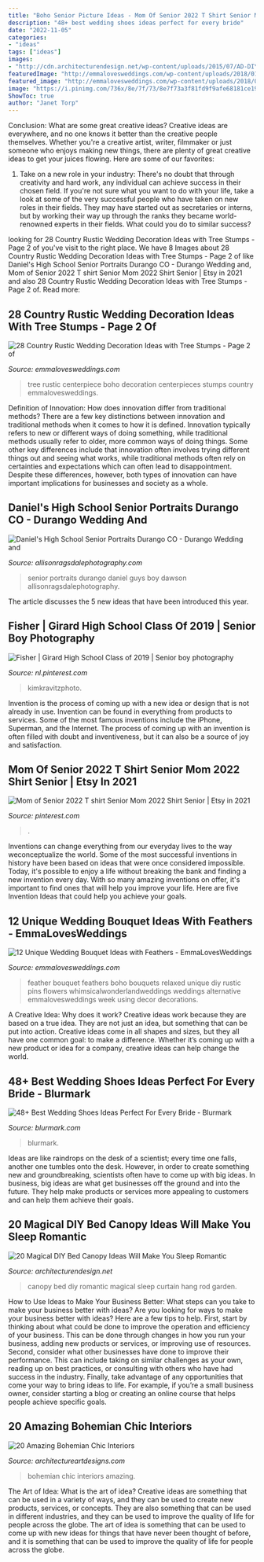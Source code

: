 ```yaml
---
title: "Boho Senior Picture Ideas - Mom Of Senior 2022 T Shirt Senior Mom 2022 Shirt Senior"
description: "48+ best wedding shoes ideas perfect for every bride"
date: "2022-11-05"
categories:
- "ideas"
tags: ["ideas"]
images:
- "http://cdn.architecturendesign.net/wp-content/uploads/2015/07/AD-DIY-Bed-Canopy-7.jpg"
featuredImage: "http://emmalovesweddings.com/wp-content/uploads/2018/01/Relaxed-Feather-Wedding-Bouquet.jpg"
featured_image: "http://emmalovesweddings.com/wp-content/uploads/2018/03/boho-tree-stump-wedding-centerpiece-ideas.jpg"
image: "https://i.pinimg.com/736x/8e/7f/73/8e7f73a3f81fd9f9afe68181ce193190.jpg"
ShowToc: true
author: "Janet Torp"
---
```



Conclusion: What are some great creative ideas?
Creative ideas are everywhere, and no one knows it better than the creative people themselves. Whether you're a creative artist, writer, filmmaker or just someone who enjoys making new things, there are plenty of great creative ideas to get your juices flowing. Here are some of our favorites: 
1. Take on a new role in your industry: There's no doubt that through creativity and hard work, any individual can achieve success in their chosen field. If you're not sure what you want to do with your life, take a look at some of the very successful people who have taken on new roles in their fields. They may have started out as secretaries or interns, but by working their way up through the ranks they became world-renowned experts in their fields. What could you do to similar success? 


	

		
looking for 28 Country Rustic Wedding Decoration Ideas with Tree Stumps - Page 2 of you've visit to the right place. We have 8 Images about 28 Country Rustic Wedding Decoration Ideas with Tree Stumps - Page 2 of like Daniel&#039;s High School Senior Portraits Durango CO - Durango Wedding and, Mom of Senior 2022 T shirt Senior Mom 2022 Shirt Senior | Etsy in 2021 and also 28 Country Rustic Wedding Decoration Ideas with Tree Stumps - Page 2 of. Read more:
		
    
## 28 Country Rustic Wedding Decoration Ideas With Tree Stumps - Page 2 Of

<img loading=lazy src="http://emmalovesweddings.com/wp-content/uploads/2018/03/boho-tree-stump-wedding-centerpiece-ideas.jpg" onerror="this.onerror=null;this.src='https://tse1.mm.bing.net/th?id=OIP.GvBOP-s7POFuJuRZC6UHfgHaLG&amp;pid=15.1';" alt="28 Country Rustic Wedding Decoration Ideas with Tree Stumps - Page 2 of">

_Source: emmalovesweddings.com_

>tree rustic centerpiece boho decoration centerpieces stumps country emmalovesweddings. 

	

Definition of Innovation: How does innovation differ from traditional methods?
There are a few key distinctions between innovation and traditional methods when it comes to how it is defined. Innovation typically refers to new or different ways of doing something, while traditional methods usually refer to older, more common ways of doing things. Some other key differences include that innovation often involves trying different things out and seeing what works, while traditional methods often rely on certainties and expectations which can often lead to disappointment. Despite these differences, however, both types of innovation can have important implications for businesses and society as a whole.

    
## Daniel&#039;s High School Senior Portraits Durango CO - Durango Wedding And

<img loading=lazy src="https://allisonragsdalephotography.com/wp-content/uploads/2014/12/DSC5309.jpg" onerror="this.onerror=null;this.src='https://tse1.mm.bing.net/th?id=OIP.IVuEEQ1KTgzssfLC9Mls5QHaLI&amp;pid=15.1';" alt="Daniel&#039;s High School Senior Portraits Durango CO - Durango Wedding and">

_Source: allisonragsdalephotography.com_

>senior portraits durango daniel guys boy dawson allisonragsdalephotography. 

	

The article discusses the 5 new ideas that have been introduced this year.

    
## Fisher | Girard High School Class Of 2019 | Senior Boy Photography

<img loading=lazy src="https://i.pinimg.com/736x/b5/ff/94/b5ff94cc510a208dd64a226a6455ca8b.jpg" onerror="this.onerror=null;this.src='https://tse3.mm.bing.net/th?id=OIP.11x6GGeQtR8vVsh1jC6YHwHaLH&amp;pid=15.1';" alt="Fisher | Girard High School Class of 2019 | Senior boy photography">

_Source: nl.pinterest.com_

>kimkravitzphoto. 

	

Invention is the process of coming up with a new idea or design that is not already in use. Invention can be found in everything from products to services. Some of the most famous inventions include the iPhone, Superman, and the Internet. The process of coming up with an invention is often filled with doubt and inventiveness, but it can also be a source of joy and satisfaction.

    
## Mom Of Senior 2022 T Shirt Senior Mom 2022 Shirt Senior | Etsy In 2021

<img loading=lazy src="https://i.pinimg.com/736x/8e/7f/73/8e7f73a3f81fd9f9afe68181ce193190.jpg" onerror="this.onerror=null;this.src='https://tse4.mm.bing.net/th?id=OIP.4nY0_69xsugJugF52EKRRAHaJ3&amp;pid=15.1';" alt="Mom of Senior 2022 T shirt Senior Mom 2022 Shirt Senior | Etsy in 2021">

_Source: pinterest.com_

>. 

	

Inventions can change everything from our everyday lives to the way weconceptualize the world. Some of the most successful inventions in history have been based on ideas that were once considered impossible. Today, it's possible to enjoy a life without breaking the bank and finding a new invention every day. With so many amazing inventions on offer, it's important to find ones that will help you improve your life. Here are five Invention Ideas that could help you achieve your goals.

    
## 12 Unique Wedding Bouquet Ideas With Feathers - EmmaLovesWeddings

<img loading=lazy src="http://emmalovesweddings.com/wp-content/uploads/2018/01/Relaxed-Feather-Wedding-Bouquet.jpg" onerror="this.onerror=null;this.src='https://tse1.mm.bing.net/th?id=OIP.bSD9o2x40QqUjFqZk9KAWgHaLH&amp;pid=15.1';" alt="12 Unique Wedding Bouquet Ideas with Feathers - EmmaLovesWeddings">

_Source: emmalovesweddings.com_

>feather bouquet feathers boho bouquets relaxed unique diy rustic pins flowers whimsicalwonderlandweddings weddings alternative emmalovesweddings week using decor decorations. 

	

A Creative Idea: Why does it work?
Creative ideas work because they are based on a true idea. They are not just an idea, but something that can be put into action. Creative ideas come in all shapes and sizes, but they all have one common goal: to make a difference. Whether it’s coming up with a new product or idea for a company, creative ideas can help change the world.

    
## 48+ Best Wedding Shoes Ideas Perfect For Every Bride - Blurmark

<img loading=lazy src="https://www.blurmark.com/wp-content/uploads/2017/02/Chic-Wedding-shoes.jpg" onerror="this.onerror=null;this.src='https://tse4.mm.bing.net/th?id=OIP.WhUu1tdB-O4u5AXg_UIUgwHaKH&amp;pid=15.1';" alt="48+ Best Wedding Shoes Ideas Perfect For Every Bride - Blurmark">

_Source: blurmark.com_

>blurmark. 

	

Ideas are like raindrops on the desk of a scientist; every time one falls, another one tumbles onto the desk. However, in order to create something new and groundbreaking, scientists often have to come up with big ideas. In business, big ideas are what get businesses off the ground and into the future. They help make products or services more appealing to customers and can help them achieve their goals.

    
## 20 Magical DIY Bed Canopy Ideas Will Make You Sleep Romantic

<img loading=lazy src="http://cdn.architecturendesign.net/wp-content/uploads/2015/07/AD-DIY-Bed-Canopy-7.jpg" onerror="this.onerror=null;this.src='https://tse2.mm.bing.net/th?id=OIP.LZTqIm2eGwprtgqTZqKl4QHaLH&amp;pid=15.1';" alt="20 Magical DIY Bed Canopy Ideas Will Make You Sleep Romantic">

_Source: architecturendesign.net_

>canopy bed diy romantic magical sleep curtain hang rod garden. 

	

How to Use Ideas to Make Your Business Better: What steps can you take to make your business better with ideas?
Are you looking for ways to make your business better with ideas? Here are a few tips to help. First, start by thinking about what could be done to improve the operation and efficiency of your business. This can be done through changes in how you run your business, adding new products or services, or improving use of resources. Second, consider what other businesses have done to improve their performance. This can include taking on similar challenges as your own, reading up on best practices, or consulting with others who have had success in the industry. Finally, take advantage of any opportunities that come your way to bring ideas to life. For example, if you’re a small business owner, consider starting a blog or creating an online course that helps people achieve specific goals.

    
## 20 Amazing Bohemian Chic Interiors

<img loading=lazy src="https://www.architectureartdesigns.com/wp-content/uploads/2013/06/178-630x869.jpg" onerror="this.onerror=null;this.src='https://tse4.mm.bing.net/th?id=OIP.GN_pqNpWGc-ANgGZ9EWSswHaKN&amp;pid=15.1';" alt="20 Amazing Bohemian Chic Interiors">

_Source: architectureartdesigns.com_

>bohemian chic interiors amazing. 

	

The Art of Idea: What is the art of idea?
Creative ideas are something that can be used in a variety of ways, and they can be used to create new products, services, or concepts. They are also something that can be used in different industries, and they can be used to improve the quality of life for people across the globe. The art of idea is something that can be used to come up with new ideas for things that have never been thought of before, and it is something that can be used to improve the quality of life for people across the globe.

